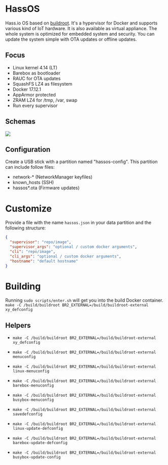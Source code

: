 # HassOS
Hass.io OS based on [buildroot](https://buildroot.org/). It's a hypervisor for Docker and supports various kind of IoT hardware. It is also available as virtual appliance. The whole system is optimized for embedded system and  security. You can update the system simple with OTA updates or offline updates.

## Focus

- Linux kernel 4.14 (LT)
- Barebox as bootloader
- RAUC for OTA updates
- SquashFS LZ4 as filesystem
- Docker 17.12.1
- AppArmor protected
- ZRAM LZ4 for /tmp, /var, swap
- Run every supervisor

## Schemas
![](misc/hassio-os-partition.png?raw=true)

## Configuration

Create a USB stick with a partition named "hassos-config". This partition can include follow files:

- network-* (NetworkManager keyfiles)
- known_hosts (SSH)
- hassos*.ota (Firmware updates)

# Customize

Provide a file with the name `hassos.json` in your data partition and the following structure:

```json
{
  "supervisor": "repo/image",
  "supervisor_args": "optional / custom docker arguments",
  "cli": "repo/image",
  "cli_args": "optional / custom docker arguments",
  "hostname": "default hostname"
}
```

# Building
Running `sudo scripts/enter.sh` will get you into the build Docker container.   
`make -C /build/buildroot BR2_EXTERNAL=/build/buildroot-external xy_defconfig`

## Helpers

- `make -C /build/buildroot BR2_EXTERNAL=/build/buildroot-external xy_defconfig`
- `make -C /build/buildroot BR2_EXTERNAL=/build/buildroot-external menuconfig`
- `make -C /build/buildroot BR2_EXTERNAL=/build/buildroot-external linux-menuconfig`
- `make -C /build/buildroot BR2_EXTERNAL=/build/buildroot-external barebox-menuconfig`
- `make -C /build/buildroot BR2_EXTERNAL=/build/buildroot-external busybox-menuconfig`

- `make -C /build/buildroot BR2_EXTERNAL=/build/buildroot-external savedefconfig`
- `make -C /build/buildroot BR2_EXTERNAL=/build/buildroot-external linux-update-defconfig`
- `make -C /build/buildroot BR2_EXTERNAL=/build/buildroot-external barebox-update-defconfig`
- `make -C /build/buildroot BR2_EXTERNAL=/build/buildroot-external busybox-update-config`
